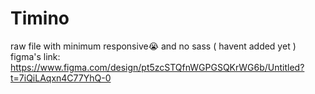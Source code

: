 # Timino
raw file with minimum responsive😭 and no sass ( havent added yet )
figma's link: https://www.figma.com/design/pt5zcSTQfnWGPGSQKrWG6b/Untitled?t=7iQiLAqxn4C77YhQ-0
